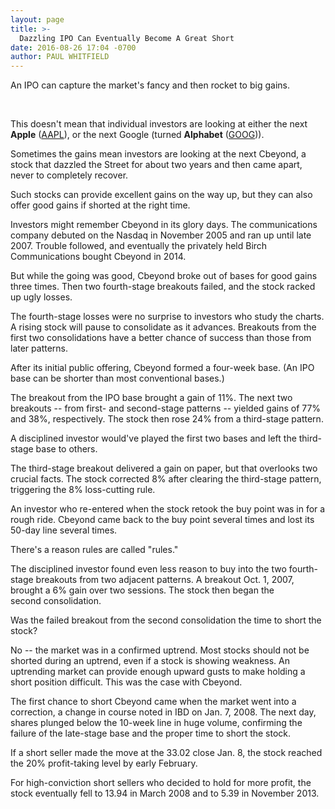 ```yaml
---
layout: page
title: >-
  Dazzling IPO Can Eventually Become A Great Short
date: 2016-08-26 17:04 -0700
author: PAUL WHITFIELD
---
```





An IPO can capture the market's fancy and then rocket to big gains.


 


This doesn't mean that individual investors are looking at either the next **Apple** ([AAPL](https://research.investors.com/quote.aspx?symbol=AAPL)), or the next Google (turned **Alphabet** ([GOOG](https://research.investors.com/quote.aspx?symbol=GOOG))).


Sometimes the gains mean investors are looking at the next Cbeyond, a stock that dazzled the Street for about two years and then came apart, never to completely recover.


Such stocks can provide excellent gains on the way up, but they can also offer good gains if shorted at the right time.


Investors might remember Cbeyond in its glory days. The communications company debuted on the Nasdaq in November 2005 and ran up until late 2007. Trouble followed, and eventually the privately held Birch Communications bought Cbeyond in 2014.


But while the going was good, Cbeyond broke out of bases for good gains three times. Then two fourth-stage breakouts failed, and the stock racked up ugly losses.


The fourth-stage losses were no surprise to investors who study the charts. A rising stock will pause to consolidate as it advances. Breakouts from the first two consolidations have a better chance of success than those from later patterns.


After its initial public offering, Cbeyond formed a four-week base. (An IPO base can be shorter than most conventional bases.)


The breakout from the IPO base brought a gain of 11%. The next two breakouts -- from first- and second-stage patterns -- yielded gains of 77% and 38%, respectively. The stock then rose 24% from a third-stage pattern.


A disciplined investor would've played the first two bases and left the third-stage base to others.


The third-stage breakout delivered a gain on paper, but that overlooks two crucial facts. The stock corrected 8% after clearing the third-stage pattern, triggering the 8% loss-cutting rule.


An investor who re-entered when the stock retook the buy point was in for a rough ride. Cbeyond came back to the buy point several times and lost its 50-day line several times.


There's a reason rules are called "rules."


The disciplined investor found even less reason to buy into the two fourth-stage breakouts from two adjacent patterns. A breakout Oct. 1, 2007, brought a 6% gain over two sessions. The stock then began the second consolidation.


Was the failed breakout from the second consolidation the time to short the stock?


No -- the market was in a confirmed uptrend. Most stocks should not be shorted during an uptrend, even if a stock is showing weakness. An uptrending market can provide enough upward gusts to make holding a short position difficult. This was the case with Cbeyond.


The first chance to short Cbeyond came when the market went into a correction, a change in course noted in IBD on Jan. 7, 2008. The next day, shares plunged below the 10-week line in huge volume, confirming the failure of the late-stage base and the proper time to short the stock.


If a short seller made the move at the 33.02 close Jan. 8, the stock reached the 20% profit-taking level by early February.


For high-conviction short sellers who decided to hold for more profit, the stock eventually fell to 13.94 in March 2008 and to 5.39 in November 2013.




